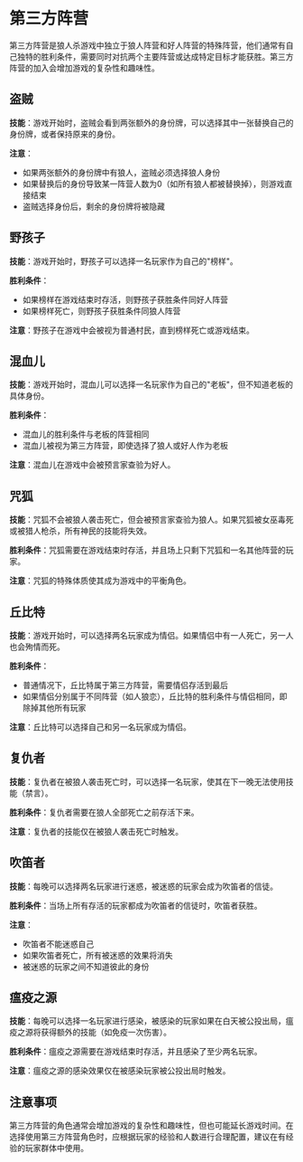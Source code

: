 # 第三方阵营

第三方阵营是狼人杀游戏中独立于狼人阵营和好人阵营的特殊阵营，他们通常有自己独特的胜利条件，需要同时对抗两个主要阵营或达成特定目标才能获胜。第三方阵营的加入会增加游戏的复杂性和趣味性。

## 盗贼

**技能**：游戏开始时，盗贼会看到两张额外的身份牌，可以选择其中一张替换自己的身份牌，或者保持原来的身份。

**注意**：
- 如果两张额外的身份牌中有狼人，盗贼必须选择狼人身份
- 如果替换后的身份导致某一阵营人数为0（如所有狼人都被替换掉），则游戏直接结束
- 盗贼选择身份后，剩余的身份牌将被隐藏

## 野孩子

**技能**：游戏开始时，野孩子可以选择一名玩家作为自己的"榜样"。

**胜利条件**：
- 如果榜样在游戏结束时存活，则野孩子获胜条件同好人阵营
- 如果榜样死亡，则野孩子获胜条件同狼人阵营

**注意**：野孩子在游戏中会被视为普通村民，直到榜样死亡或游戏结束。

## 混血儿

**技能**：游戏开始时，混血儿可以选择一名玩家作为自己的"老板"，但不知道老板的具体身份。

**胜利条件**：
- 混血儿的胜利条件与老板的阵营相同
- 混血儿被视为第三方阵营，即使选择了狼人或好人作为老板

**注意**：混血儿在游戏中会被预言家查验为好人。

## 咒狐

**技能**：咒狐不会被狼人袭击死亡，但会被预言家查验为狼人。如果咒狐被女巫毒死或被猎人枪杀，所有神民的技能将失效。

**胜利条件**：咒狐需要在游戏结束时存活，并且场上只剩下咒狐和一名其他阵营的玩家。

**注意**：咒狐的特殊体质使其成为游戏中的平衡角色。

## 丘比特

**技能**：游戏开始时，可以选择两名玩家成为情侣。如果情侣中有一人死亡，另一人也会殉情而死。

**胜利条件**：
- 普通情况下，丘比特属于第三方阵营，需要情侣存活到最后
- 如果情侣分别属于不同阵营（如人狼恋），丘比特的胜利条件与情侣相同，即除掉其他所有玩家

**注意**：丘比特可以选择自己和另一名玩家成为情侣。

## 复仇者

**技能**：复仇者在被狼人袭击死亡时，可以选择一名玩家，使其在下一晚无法使用技能（禁言）。

**胜利条件**：复仇者需要在狼人全部死亡之前存活下来。

**注意**：复仇者的技能仅在被狼人袭击死亡时触发。

## 吹笛者

**技能**：每晚可以选择两名玩家进行迷惑，被迷惑的玩家会成为吹笛者的信徒。

**胜利条件**：当场上所有存活的玩家都成为吹笛者的信徒时，吹笛者获胜。

**注意**：
- 吹笛者不能迷惑自己
- 如果吹笛者死亡，所有被迷惑的效果将消失
- 被迷惑的玩家之间不知道彼此的身份

## 瘟疫之源

**技能**：每晚可以选择一名玩家进行感染，被感染的玩家如果在白天被公投出局，瘟疫之源将获得额外的技能（如免疫一次伤害）。

**胜利条件**：瘟疫之源需要在游戏结束时存活，并且感染了至少两名玩家。

**注意**：瘟疫之源的感染效果仅在被感染玩家被公投出局时触发。

## 注意事项

第三方阵营的角色通常会增加游戏的复杂性和趣味性，但也可能延长游戏时间。在选择使用第三方阵营角色时，应根据玩家的经验和人数进行合理配置，建议在有经验的玩家群体中使用。